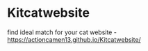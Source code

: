 # Kitcatwebsite
find ideal match for your cat
website - https://actioncamen13.github.io/Kitcatwebsite/
